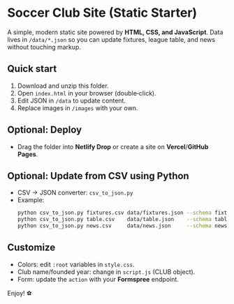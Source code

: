 # Soccer Club Site (Static Starter)

A simple, modern static site powered by **HTML, CSS, and JavaScript**. Data lives in `/data/*.json` so you can update fixtures, league table, and news without touching markup.

## Quick start
1. Download and unzip this folder.
2. Open `index.html` in your browser (double‑click).
3. Edit JSON in `/data` to update content.
4. Replace images in `/images` with your own.

## Optional: Deploy
- Drag the folder into **Netlify Drop** or create a site on **Vercel**/**GitHub Pages**.

## Optional: Update from CSV using Python
- CSV → JSON converter: `csv_to_json.py`
- Example:
  ```bash
  python csv_to_json.py fixtures.csv data/fixtures.json --schema fixtures
  python csv_to_json.py table.csv    data/table.json    --schema table
  python csv_to_json.py news.csv     data/news.json     --schema news
  ```

## Customize
- Colors: edit `:root` variables in `style.css`.
- Club name/founded year: change in `script.js` (CLUB object).
- Form: update the `action` with your **Formspree** endpoint.

Enjoy! ⚽
